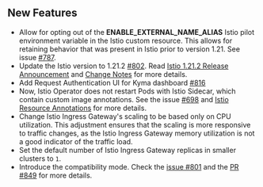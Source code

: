 ## New Features

- Allow for opting out of the **ENABLE_EXTERNAL_NAME_ALIAS** Istio pilot environment variable in the Istio custom resource. This allows for retaining behavior that was present in Istio prior to version 1.21. See issue [#787](https://github.com/kyma-project/istio/issues/787 ).
- Update the Istio version to 1.21.2 [#802](https://github.com/kyma-project/istio/pull/802). Read [Istio 1.21.2 Release Announcement](https://istio.io/latest/news/releases/1.21.x/announcing-1.21.2/) and [Change Notes](https://istio.io/latest/news/releases/1.21.x/announcing-1.21/change-notes/) for more details.
- Add Request Authentication UI for Kyma dashboard [#816](https://github.com/kyma-project/istio/pull/816)
- Now, Istio Operator does not restart Pods with Istio Sidecar, which contain custom image annotations. See the issue [#698](https://github.com/kyma-project/istio/issues/698) and [Istio Resource Annotations](https://istio.io/latest/docs/reference/config/annotations/#SidecarProxyImage) for more details.
- Change Istio Ingress Gateway's scaling to be based only on CPU utilization. This adjustment ensures that the scaling is more responsive to traffic changes, as the Istio Ingress Gateway memory utilization is not a good indicator of the traffic load.
- Set the default number of Istio Ingress Gateway replicas in smaller clusters to `1`.
- Introduce the compatibility mode. Check the [issue #801](https://github.com/kyma-project/istio/issues/801) and the [PR #849](https://github.com/kyma-project/istio/pull/849) for more details.
